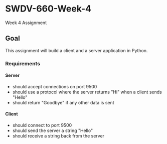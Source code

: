 # SWDV-660-Week-4
Week 4 Assignment
## Goal
This assignment will build a client and a server application in Python.
### Requirements
#### Server
* should accept connections on port 9500
* should use a protocol where the server returns "Hi" when a client sends "Hello"
* should return "Goodbye" if any other data is sent
#### Client
* should connect to port 9500
* should send the server a string "Hello"
* should receive a string back from the server
